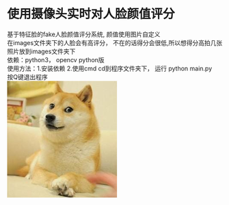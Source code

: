 # 使用摄像头实时对人脸颜值评分
基于特征脸的fake人脸颜值评分系统, 颜值使用图片自定义 \
在images文件夹下的人脸会有高评分， 不在的话得分会很低,所以想得分高拍几张照片放到images文件夹下 \
依赖：python3， opencv python版 \
使用方法：1.安装依赖 2.使用cmd cd到程序文件夹下， 运行 python main.py \
按Q键退出程序 \
![pic](pic.jpg)
